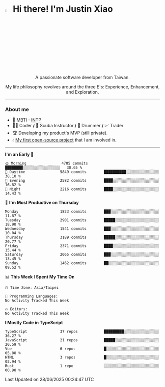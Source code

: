 # <img src="https://media.giphy.com/media/hvRJCLFzcasrR4ia7z/giphy.gif" width="5%">Hi there! I'm Justin Xiao
<p align="center">A passionate software developer from Taiwan.  </p>
<p align="center">My life philosophy revolves around the three E's: Experience, Enhancement, and Exploration.</p>

---
### About me
- 👀 MBTI - [INTP](https://www.16personalities.com/intp-personality)
- 👨‍💻 Coder **/** 🤿 Scuba Instructor **/** 🥁 Drummer **/** 📈 Trader
- 🏆 Developing my product's MVP (still private).
- 💧 [My first open-source project](https://github.com/Game-as-a-Service/Game-Lobby-Web) that I am involved in.

---
<!--START_SECTION:waka-->
**I'm an Early 🐤** 

```text
🌞 Morning                4705 commits        ████████░░░░░░░░░░░░░░░░░   30.65 % 
🌆 Daytime                5849 commits        ██████████░░░░░░░░░░░░░░░   38.10 % 
🌃 Evening                2582 commits        ████░░░░░░░░░░░░░░░░░░░░░   16.82 % 
🌙 Night                  2216 commits        ████░░░░░░░░░░░░░░░░░░░░░   14.43 % 
```
📅 **I'm Most Productive on Thursday** 

```text
Monday                   1823 commits        ███░░░░░░░░░░░░░░░░░░░░░░   11.87 % 
Tuesday                  2901 commits        █████░░░░░░░░░░░░░░░░░░░░   18.90 % 
Wednesday                1541 commits        ███░░░░░░░░░░░░░░░░░░░░░░   10.04 % 
Thursday                 3189 commits        █████░░░░░░░░░░░░░░░░░░░░   20.77 % 
Friday                   2371 commits        ████░░░░░░░░░░░░░░░░░░░░░   15.44 % 
Saturday                 2065 commits        ███░░░░░░░░░░░░░░░░░░░░░░   13.45 % 
Sunday                   1462 commits        ██░░░░░░░░░░░░░░░░░░░░░░░   09.52 % 
```


📊 **This Week I Spent My Time On** 

```text
🕑︎ Time Zone: Asia/Taipei

💬 Programming Languages: 
No Activity Tracked This Week

🔥 Editors: 
No Activity Tracked This Week
```

**I Mostly Code in TypeScript** 

```text
TypeScript               37 repos            █████████░░░░░░░░░░░░░░░░   36.27 % 
JavaScript               21 repos            █████░░░░░░░░░░░░░░░░░░░░   20.59 % 
Vue                      6 repos             █░░░░░░░░░░░░░░░░░░░░░░░░   05.88 % 
HTML                     3 repos             █░░░░░░░░░░░░░░░░░░░░░░░░   02.94 % 
Rust                     1 repo              ░░░░░░░░░░░░░░░░░░░░░░░░░   00.98 % 
```




 Last Updated on 28/06/2025 00:24:47 UTC
<!--END_SECTION:waka-->
